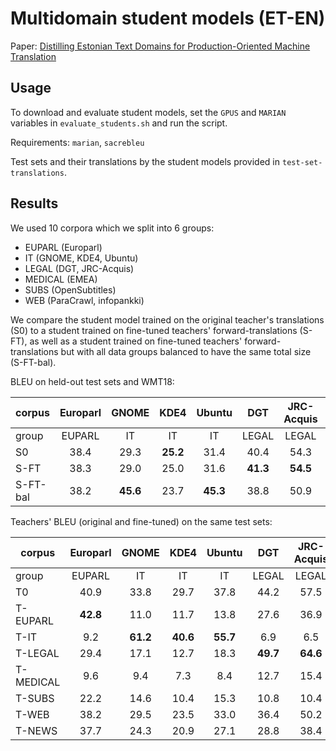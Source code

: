 # Multidomain student models (ET-EN)

Paper: [Distilling Estonian Text Domains for Production-Oriented Machine Translation](https://openreview.net/forum?id=caHZwr_4fee)

## Usage

To download and evaluate student models, set the `GPUS` and `MARIAN` variables in `evaluate_students.sh` and run the script.

Requirements: `marian`, `sacrebleu`

Test sets and their translations by the student models provided in `test-set-translations`. 

## Results

We used 10 corpora which we split into 6 groups:
   - EUPARL (Europarl)
   - IT (GNOME, KDE4, Ubuntu)
   - LEGAL (DGT, JRC-Acquis)
   - MEDICAL (EMEA)
   - SUBS (OpenSubtitles)
   - WEB (ParaCrawl, infopankki)

We compare the student model trained on the original teacher's translations (S0)
 to a student trained on fine-tuned teachers' forward-translations (S-FT),
 as well as a student trained on fine-tuned teachers' forward-translations but with all data groups balanced to have the same total size (S-FT-bal).

BLEU on held-out test sets and WMT18: 

| corpus  | Europarl | GNOME | KDE4 | Ubuntu | DGT   | JRC-Acquis | EMEA    | OpenSubtitles | ParaCrawl | infopankki | WMT      | average  |
|---------|:--------:|:-----:|:----:|:------:|:-----:|:----------:|:-------:|:-------------:|:---------:|:----------:|----------|----------|
| group   |  EUPARL  |   IT  |  IT  |   IT   | LEGAL |    LEGAL   | MEDICAL |      SUBS     |    WEB    |     WEB    | NEWS     |          |
| S0      | 38.4     | 29.3  |**25.2**| 31.4 | 40.4  | 54.3     | 42.6    |**29.7**         | 47.0      | 28.8       | 28.3     | 35.945   |
| S-FT    | 38.3     | 29.0  | 25.0 | 31.6   |**41.3**|**54.5**   | 41.3    |**29.7**       |**48.6**   |**30.6**    | 28.5     | 36.218   |
| S-FT-bal| 38.2     |**45.6**| 23.7 |**45.3**| 38.8  | 50.9       |**49.3**| 27.3          | 41.6      | 25.0       | 26.2     |**37.445**|

Teachers' BLEU (original and fine-tuned) on the same test sets:

| corpus    | Europarl | GNOME | KDE4 | Ubuntu | DGT   | JRC-Acquis | EMEA    | OpenSubtitles | ParaCrawl | infopankki | WMT  |
|-----------|:--------:|:-----:|:----:|:------:|:-----:|:----------:|:-------:|:-------------:|:---------:|:----------:|------|
| group     |  EUPARL  |   IT  |  IT  |   IT   | LEGAL |    LEGAL   | MEDICAL |      SUBS     |    WEB    |     WEB    | NEWS |
| T0        | 40.9     | 33.8  | 29.7 | 37.8   | 44.2  | 57.5       | 46.8    | 31.9          | 50.5      | 30.9       | 30.4 |
| T-EUPARL  |**42.8**  | 11.0  | 11.7 | 13.8   | 27.6  | 36.9       | 17.6    | 18.4          | 23.9      | 20.3       | 22.6 |
| T-IT      | 9.2      |**61.2**|**40.6**|**55.7**| 6.9   | 6.5     | 10.4    | 10.5          | 14.3      | 9.2        | 9.0  |
| T-LEGAL   | 29.4     | 17.1  | 12.7 | 18.3   |**49.7**|**64.6**   | 24.3    | 8.1           | 23.8      | 16.9       | 16.5 |
| T-MEDICAL | 9.6      | 9.4   | 7.3  | 8.4    | 12.7  | 15.4       |**66.3** | 4.4           | 10.7      | 7.3        | 7.2  |
| T-SUBS    | 22.2     | 14.6  | 10.4 | 15.3   | 10.8  | 10.4       | 12.3    |**35.0**       | 21.7      | 16.6       | 24.7 |
| T-WEB     | 38.2     | 29.5  | 23.5 | 33.0   | 36.4  | 50.2       | 39.4    | 24.9          |**52.3**   |**37.4**    |**30.8**|
| T-NEWS    | 37.7     | 24.3  | 20.9 | 27.1   | 28.8  | 38.4       | 29.5    | 28.7          | 35.4      | 27.0       | 30.4 |
